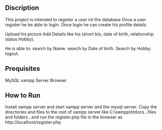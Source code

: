  Discription
 ------------
 This project is intended to register a user int the database
 Once a user register he be able to login.
 Once  login he can create his profile details

Upload his picture
Add Details like his (short bio, date of birth, relationship status
Hobby).

He is able to:
search by Name.
search by Date of birth.
Search by Hobby.
logout.

Prequisites
------------
MySQL
xampp Server
Browser

How to Run
----------
Install xampp server and start xampp server and the mysql server.
Copy the directories and files to the root of xampp server like C:\xampp\htdocs\...files and folders.. 
and run the register.php file in the browser as http://localhost/register.php
